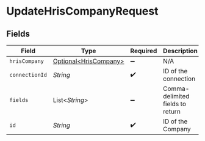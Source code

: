# UpdateHrisCompanyRequest


## Fields

| Field                                                        | Type                                                         | Required                                                     | Description                                                  |
| ------------------------------------------------------------ | ------------------------------------------------------------ | ------------------------------------------------------------ | ------------------------------------------------------------ |
| `hrisCompany`                                                | [Optional\<HrisCompany>](../../models/shared/HrisCompany.md) | :heavy_minus_sign:                                           | N/A                                                          |
| `connectionId`                                               | *String*                                                     | :heavy_check_mark:                                           | ID of the connection                                         |
| `fields`                                                     | List\<*String*>                                              | :heavy_minus_sign:                                           | Comma-delimited fields to return                             |
| `id`                                                         | *String*                                                     | :heavy_check_mark:                                           | ID of the Company                                            |